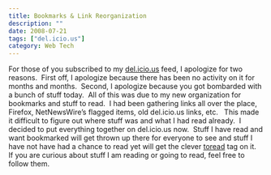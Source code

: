 ```yaml
---
title: Bookmarks & Link Reorganization
description: ""
date: 2008-07-21
tags: ["del.icio.us"]
category: Web Tech
---
```



<p>For those of you subscribed to my <a href="https://web.archive.org/web/20131211125405/http://del.icio.us/mizidymizark">del.icio.us</a> feed, I apologize for two reasons.&nbsp; First off, I apologize because there has been no activity on it for months and months.&nbsp; Second, I apologize because you got bombarded with a bunch of stuff today.&nbsp; All of this was due to my new organization for bookmarks and stuff to read.&nbsp; I had been gathering links all over the place, Firefox, NetNewsWire’s flagged items, old del.icio.us links, etc.&nbsp;&nbsp; This made it difficult to figure out where stuff was and what I had read already.&nbsp; I decided to put everything together on del.icio.us now.&nbsp; Stuff I have read and want bookmarked will get thrown up there for everyone to see and stuff I have not have had a chance to read yet will get the clever <a href="https://web.archive.org/web/20131211125405/http://del.icio.us/mizidymizark/toread">toread</a> tag on it.&nbsp; If you are curious about stuff I am reading or going to read, feel free to follow them.</p>
